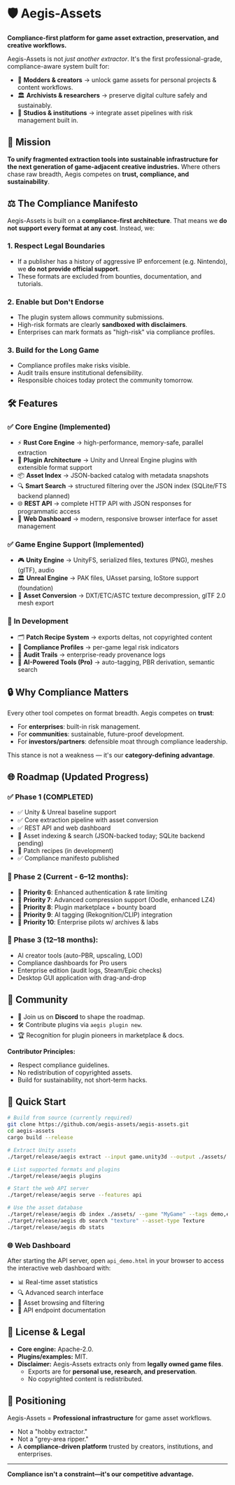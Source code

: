 # 🛡️ Aegis-Assets

**Compliance-first platform for game asset extraction, preservation, and creative workflows.**

Aegis-Assets is not *just another extractor*. It's the first professional-grade, compliance-aware system built for:

* 🎨 **Modders & creators** → unlock game assets for personal projects & content workflows.
* 🏛️ **Archivists & researchers** → preserve digital culture safely and sustainably.
* 🏢 **Studios & institutions** → integrate asset pipelines with risk management built in.

## 🚀 Mission

**To unify fragmented extraction tools into sustainable infrastructure for the next generation of game-adjacent creative industries.** Where others chase raw breadth, Aegis competes on **trust, compliance, and sustainability**.

## ⚖️ The Compliance Manifesto

Aegis-Assets is built on a **compliance-first architecture**. That means we **do not support every format at any cost**. Instead, we:

### 1. **Respect Legal Boundaries**
* If a publisher has a history of aggressive IP enforcement (e.g. Nintendo), we **do not provide official support**.
* These formats are excluded from bounties, documentation, and tutorials.

### 2. **Enable but Don't Endorse**
* The plugin system allows community submissions.
* High-risk formats are clearly **sandboxed with disclaimers**.
* Enterprises can mark formats as "high-risk" via compliance profiles.

### 3. **Build for the Long Game**
* Compliance profiles make risks visible.
* Audit trails ensure institutional defensibility.
* Responsible choices today protect the community tomorrow.

## 🛠️ Features

### ✅ **Core Engine (Implemented)**
* ⚡ **Rust Core Engine** → high-performance, memory-safe, parallel extraction
* 🔌 **Plugin Architecture** → Unity and Unreal Engine plugins with extensible format support
* 📦 **Asset Index** → JSON-backed catalog with metadata snapshots
* 🔍 **Smart Search** → structured filtering over the JSON index (SQLite/FTS backend planned)
* 🌐 **REST API** → complete HTTP API with JSON responses for programmatic access
* 🎨 **Web Dashboard** → modern, responsive browser interface for asset management

### ✅ **Game Engine Support (Implemented)**
* 🎮 **Unity Engine** → UnityFS, serialized files, textures (PNG), meshes (glTF), audio
* 🏛️ **Unreal Engine** → PAK files, UAsset parsing, IoStore support (foundation)
* 🔄 **Asset Conversion** → DXT/ETC/ASTC texture decompression, glTF 2.0 mesh export

### 🚧 **In Development**
* 🗂️ **Patch Recipe System** → exports deltas, not copyrighted content
* 📜 **Compliance Profiles** → per-game legal risk indicators
* 📝 **Audit Trails** → enterprise-ready provenance logs
* 🤖 **AI-Powered Tools (Pro)** → auto-tagging, PBR derivation, semantic search

## 🔒 Why Compliance Matters

Every other tool competes on format breadth. Aegis competes on **trust**:

* For **enterprises**: built-in risk management.
* For **communities**: sustainable, future-proof development.
* For **investors/partners**: defensible moat through compliance leadership.

This stance is not a weakness — it's our **category-defining advantage**.

## 🌐 Roadmap (Updated Progress)

### ✅ **Phase 1 (COMPLETED)** 
* ✅ Unity & Unreal baseline support
* ✅ Core extraction pipeline with asset conversion
* ✅ REST API and web dashboard
* 🚧 Asset indexing & search (JSON-backed today; SQLite backend pending)
* 🚧 Patch recipes (in development)
* ✅ Compliance manifesto published

### 🚧 **Phase 2 (Current - 6–12 months):**
* 🔄 **Priority 6**: Enhanced authentication & rate limiting
* 🔄 **Priority 7**: Advanced compression support (Oodle, enhanced LZ4)
* 🔄 **Priority 8**: Plugin marketplace + bounty board
* 🔄 **Priority 9**: AI tagging (Rekognition/CLIP) integration
* 🔄 **Priority 10**: Enterprise pilots w/ archives & labs

### 🎯 **Phase 3 (12–18 months):**
* AI creator tools (auto-PBR, upscaling, LOD)
* Compliance dashboards for Pro users
* Enterprise edition (audit logs, Steam/Epic checks)
* Desktop GUI application with drag-and-drop

## 👥 Community

* 💬 Join us on **Discord** to shape the roadmap.
* 🛠️ Contribute plugins via `aegis plugin new`.
* 🏆 Recognition for plugin pioneers in marketplace & docs.

**Contributor Principles:**
* Respect compliance guidelines.
* No redistribution of copyrighted assets.
* Build for sustainability, not short-term hacks.

## 🚀 Quick Start

```bash
# Build from source (currently required)
git clone https://github.com/aegis-assets/aegis-assets.git
cd aegis-assets
cargo build --release

# Extract Unity assets
./target/release/aegis extract --input game.unity3d --output ./assets/ --convert

# List supported formats and plugins
./target/release/aegis plugins

# Start the web API server
./target/release/aegis serve --features api

# Use the asset database
./target/release/aegis db index ./assets/ --game "MyGame" --tags demo,extracted
./target/release/aegis db search "texture" --asset-type Texture
./target/release/aegis db stats
```

### 🌐 **Web Dashboard**

After starting the API server, open `api_demo.html` in your browser to access the interactive web dashboard with:
- 📊 Real-time asset statistics
- 🔍 Advanced search interface  
- 📁 Asset browsing and filtering
- 🔌 API endpoint documentation

## 📜 License & Legal

* **Core engine:** Apache-2.0.
* **Plugins/examples:** MIT.
* **Disclaimer:** Aegis-Assets extracts only from **legally owned game files**.
  * Exports are for **personal use, research, and preservation**.
  * No copyrighted content is redistributed.

## 🌟 Positioning

Aegis-Assets = **Professional infrastructure** for game asset workflows.

* Not a "hobby extractor."
* Not a "grey-area ripper."
* A **compliance-driven platform** trusted by creators, institutions, and enterprises.

---

**Compliance isn't a constraint—it's our competitive advantage.**
